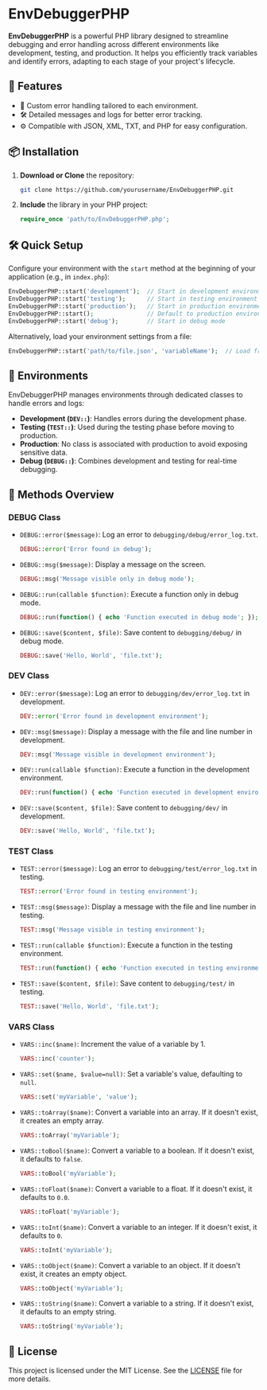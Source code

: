# EnvDebuggerPHP

**EnvDebuggerPHP** is a powerful PHP library designed to streamline debugging and error handling across different environments like development, testing, and production. It helps you efficiently track variables and identify errors, adapting to each stage of your project's lifecycle.

## 🚀 Features

- 🎯 Custom error handling tailored to each environment.
- 🛠️ Detailed messages and logs for better error tracking.
- ⚙️ Compatible with JSON, XML, TXT, and PHP for easy configuration.

## 📦 Installation

1. **Download or Clone** the repository:
   ```bash
   git clone https://github.com/yourusername/EnvDebuggerPHP.git
   ```

2. **Include** the library in your PHP project:
   ```php
   require_once 'path/to/EnvDebuggerPHP.php';
   ```

## 🛠️ Quick Setup

Configure your environment with the `start` method at the beginning of your application (e.g., in `index.php`):

```php
EnvDebuggerPHP::start('development');  // Start in development environment
EnvDebuggerPHP::start('testing');      // Start in testing environment
EnvDebuggerPHP::start('production');   // Start in production environment
EnvDebuggerPHP::start();               // Default to production environment
EnvDebuggerPHP::start('debug');        // Start in debug mode
```

Alternatively, load your environment settings from a file:

```php
EnvDebuggerPHP::start('path/to/file.json', 'variableName');  // Load from a JSON file
```

## 📂 Environments

EnvDebuggerPHP manages environments through dedicated classes to handle errors and logs:

- **Development (`DEV::`)**: Handles errors during the development phase.
- **Testing (`TEST::`)**: Used during the testing phase before moving to production.
- **Production**: No class is associated with production to avoid exposing sensitive data.
- **Debug (`DEBUG::`)**: Combines development and testing for real-time debugging.

## 📜 Methods Overview

### DEBUG Class

- `DEBUG::error($message)`: Log an error to `debugging/debug/error_log.txt`.
   ```php
   DEBUG::error('Error found in debug');
   ```

- `DEBUG::msg($message)`: Display a message on the screen.
   ```php
   DEBUG::msg('Message visible only in debug mode');
   ```

- `DEBUG::run(callable $function)`: Execute a function only in debug mode.
   ```php
   DEBUG::run(function() { echo 'Function executed in debug mode'; });
   ```

- `DEBUG::save($content, $file)`: Save content to `debugging/debug/` in debug mode.
   ```php
   DEBUG::save('Hello, World', 'file.txt');
   ```

### DEV Class

- `DEV::error($message)`: Log an error to `debugging/dev/error_log.txt` in development.
   ```php
   DEV::error('Error found in development environment');
   ```

- `DEV::msg($message)`: Display a message with the file and line number in development.
   ```php
   DEV::msg('Message visible in development environment');
   ```

- `DEV::run(callable $function)`: Execute a function in the development environment.
   ```php
   DEV::run(function() { echo 'Function executed in development environment'; });
   ```

- `DEV::save($content, $file)`: Save content to `debugging/dev/` in development.
   ```php
   DEV::save('Hello, World', 'file.txt');
   ```

### TEST Class

- `TEST::error($message)`: Log an error to `debugging/test/error_log.txt` in testing.
   ```php
   TEST::error('Error found in testing environment');
   ```

- `TEST::msg($message)`: Display a message with the file and line number in testing.
   ```php
   TEST::msg('Message visible in testing environment');
   ```

- `TEST::run(callable $function)`: Execute a function in the testing environment.
   ```php
   TEST::run(function() { echo 'Function executed in testing environment'; });
   ```

- `TEST::save($content, $file)`: Save content to `debugging/test/` in testing.
   ```php
   TEST::save('Hello, World', 'file.txt');
   ```

### VARS Class

- `VARS::inc($name)`: Increment the value of a variable by 1.
   ```php
   VARS::inc('counter');
   ```

- `VARS::set($name, $value=null)`: Set a variable's value, defaulting to `null`.
   ```php
   VARS::set('myVariable', 'value');
   ```

- `VARS::toArray($name)`: Convert a variable into an array. If it doesn't exist, it creates an empty array.
   ```php
   VARS::toArray('myVariable');
   ```

- `VARS::toBool($name)`: Convert a variable to a boolean. If it doesn't exist, it defaults to `false`.
   ```php
   VARS::toBool('myVariable');
   ```

- `VARS::toFloat($name)`: Convert a variable to a float. If it doesn't exist, it defaults to `0.0`.
   ```php
   VARS::toFloat('myVariable');
   ```

- `VARS::toInt($name)`: Convert a variable to an integer. If it doesn't exist, it defaults to `0`.
   ```php
   VARS::toInt('myVariable');
   ```

- `VARS::toObject($name)`: Convert a variable to an object. If it doesn't exist, it creates an empty object.
   ```php
   VARS::toObject('myVariable');
   ```

- `VARS::toString($name)`: Convert a variable to a string. If it doesn't exist, it defaults to an empty string.
   ```php
   VARS::toString('myVariable');
   ```

## 📄 License

This project is licensed under the MIT License. See the [LICENSE](LICENSE) file for more details.
